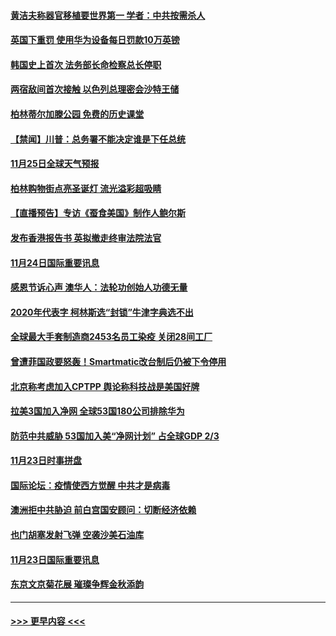 #### [黄洁夫称器官移植要世界第一  学者：中共按需杀人](../pages/prog202/a102994899.md?t=11251503) 
#### [英国下重罚 使用华为设备每日罚款10万英镑](../pages/prog202/a102994760.md?t=11251503) 
#### [韩国史上首次 法务部长命检察总长停职](../pages/prog202/a102994802.md?t=11251503) 
#### [两宿敌间首次接触 以色列总理密会沙特王储](../pages/prog202/a102994641.md?t=11251503) 
#### [柏林蒂尔加滕公园 免费的历史课堂](../pages/prog202/a102994632.md?t=11251503) 
#### [【禁闻】川普：总务署不能决定谁是下任总统](../pages/prog202/a102994596.md?t=11251503) 
#### [11月25日全球天气预报](../pages/prog202/a102994582.md?t=11251503) 
#### [柏林购物街点亮圣诞灯 流光溢彩超吸睛](../pages/prog202/a102994586.md?t=11251503) 
#### [【直播预告】专访《蚕食美国》制作人鲍尔斯](../pages/prog202/a102994645.md?t=11251503) 
#### [发布香港报告书 英拟撤走终审法院法官](../pages/prog202/a102994453.md?t=11251503) 
#### [11月24日国际重要讯息](../pages/prog202/a102994290.md?t=11251503) 
#### [感恩节诉心声 澳华人：法轮功创始人功德无量](../pages/prog202/a102994234.md?t=11251503) 
#### [2020年代表字 柯林斯选“封锁”牛津字典选不出](../pages/prog202/a102994160.md?t=11251503) 
#### [全球最大手套制造商2453名员工染疫 关闭28间工厂](../pages/prog202/a102993959.md?t=11251503) 
#### [曾遭菲国政要怒轰！Smartmatic改台制后仍被下令停用](../pages/prog202/a102994061.md?t=11251503) 
#### [北京称考虑加入CPTPP 舆论称科技战是美国好牌](../pages/prog202/a102993940.md?t=11251503) 
#### [拉美3国加入净网 全球53国180公司排除华为](../pages/prog202/a102993812.md?t=11251503) 
#### [防范中共威胁 53国加入美“净网计划” 占全球GDP 2/3](../pages/prog202/a102993834.md?t=11251503) 
#### [11月23日时事拼盘](../pages/prog202/a102993797.md?t=11251503) 
#### [国际论坛：疫情使西方觉醒 中共才是病毒](../pages/prog202/a102993700.md?t=11251503) 
#### [澳洲拒中共胁迫 前白宫国安顾问：切断经济依赖](../pages/prog202/a102993676.md?t=11251503) 
#### [也门胡塞发射飞弹 空袭沙美石油库](../pages/prog202/a102993492.md?t=11251503) 
#### [11月23日国际重要讯息](../pages/prog202/a102993474.md?t=11251503) 
#### [东京文京菊花展  璀璨争辉金秋添韵](../pages/prog202/a102993523.md?t=11251503) 

----
#### [ >>> 更早内容 <<< ](../indexes/prog202-earlier.md)
